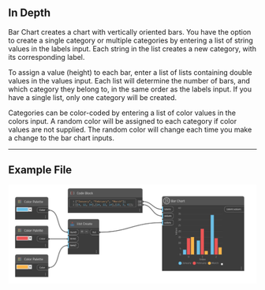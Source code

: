 ## In Depth

Bar Chart creates a chart with vertically oriented bars. You have the option to create a single category or multiple categories by entering a list of string values in the labels input. Each string in the list creates a new category, with its corresponding label.

To assign a value (height) to each bar, enter a list of lists containing double values in the values input. Each list will determine the number of bars, and which category they belong to, in the same order as the labels input. If you have a single list, only one category will be created.

Categories can be color-coded by entering a list of color values in the colors input. A random color will be assigned to each category if color values are not supplied. The random color will change each time you make a change to the bar chart inputs.
___
## Example File

![Bar Chart](./CoreNodeModelsWpf.Charts.BarChartNodeModel_img.jpg)

